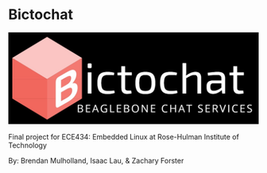 # Bictochat

![Logo](https://github.com/LauIsaac/Bictochat/blob/master/Final/BictochatLogo.jpg)

Final project for ECE434: Embedded Linux at Rose-Hulman Institute of Technology

By: Brendan Mulholland, Isaac Lau, & Zachary Forster
